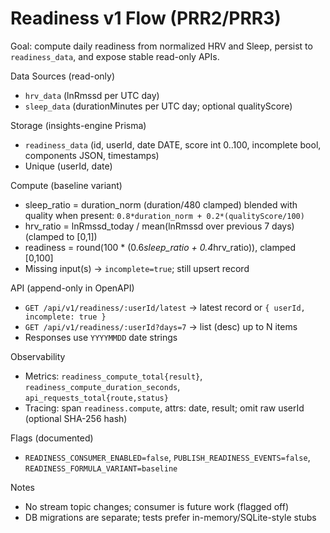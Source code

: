 # Readiness v1 Flow (PRR2/PRR3)

Goal: compute daily readiness from normalized HRV and Sleep, persist to `readiness_data`, and expose stable read-only APIs.

Data Sources (read-only)
- `hrv_data` (lnRmssd per UTC day)
- `sleep_data` (durationMinutes per UTC day; optional qualityScore)

Storage (insights-engine Prisma)
- `readiness_data` (id, userId, date DATE, score int 0..100, incomplete bool, components JSON, timestamps)
- Unique (userId, date)

Compute (baseline variant)
- sleep_ratio = duration_norm (duration/480 clamped) blended with quality when present: `0.8*duration_norm + 0.2*(qualityScore/100)`
- hrv_ratio = lnRmssd_today / mean(lnRmssd over previous 7 days) (clamped to [0,1])
- readiness = round(100 * (0.6*sleep_ratio + 0.4*hrv_ratio)), clamped [0,100]
- Missing input(s) → `incomplete=true`; still upsert record

API (append-only in OpenAPI)
- `GET /api/v1/readiness/:userId/latest` → latest record or `{ userId, incomplete: true }`
- `GET /api/v1/readiness/:userId?days=7` → list (desc) up to N items
- Responses use `YYYYMMDD` date strings

Observability
- Metrics: `readiness_compute_total{result}`, `readiness_compute_duration_seconds`, `api_requests_total{route,status}`
- Tracing: span `readiness.compute`, attrs: date, result; omit raw userId (optional SHA-256 hash)

Flags (documented)
- `READINESS_CONSUMER_ENABLED=false`, `PUBLISH_READINESS_EVENTS=false`, `READINESS_FORMULA_VARIANT=baseline`

Notes
- No stream topic changes; consumer is future work (flagged off)
- DB migrations are separate; tests prefer in-memory/SQLite-style stubs
